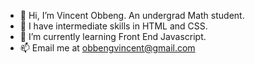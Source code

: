 - 👋 Hi, I’m Vincent Obbeng. An undergrad Math student.
- 👀 I have  intermediate skills in HTML and CSS.
- 🌱 I’m currently learning Front End Javascript.
- 📫 Email me at obbengvincent@gmail.com

<!---
Vi-obb/Vi-obb is a ✨ special ✨ repository because its `README.md` (this file) appears on your GitHub profile.
You can click the Preview link to take a look at your changes.
--->
